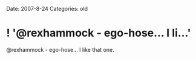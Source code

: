 Date: 2007-8-24
Categories: old

# ! '@rexhammock - ego-hose… I li…'

@rexhammock - ego-hose... I like that one.
